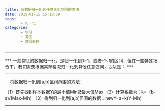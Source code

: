 ```yaml
---
title: 将数据归一化到任意区间范围的方法
date: 2019-01-15 15:18:39
tags:
       - 归一化
categories:
       - 学习
       - 算法
       - 数据处理
---
```

-----
*** 一般常见的数据归一化，是归一化到0~1，或者-1~1的区间，但在一些特殊场合下，我们需要根据实际情况归一化到其他任意区间，方法是： ***

----
    将数据归一化到[a,b]区间范围的方法：

（1）首先找到样本数据Y的最小值Min及最大值Max
（2）计算系数为：k=（b-a)/(Max-Min)
（3）得到归一化到[a,b]区间的数据：newY=a+k(Y-Min)

--------------------- 
